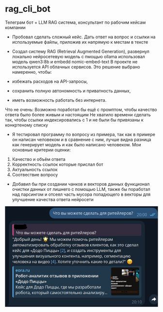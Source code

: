 # rag_cli_bot
Телеграм бот + LLM RAG система, консультант по рабочим кейсам компании

- Пробовал сделать cложный кейс. Дать ответ на вопрос и ссылки на используемые файлы, приложив их напрямую к местам в тексте

- Создал систему RAG (Retrieval Augmented Generation), развернул локально нейросетевую модель с пмощью ollama использовал модель qwen3:8b и embedd nomic-embed-text
В проекте не используется API облачных сервисов.
Это решение выбрано намеренно, чтобы:
 - избежать расходов на API-запросы,
 - сохранить полную автономность и приватность данных,
 - иметь возможность работать без интернета.

Что не очень:
Возможно поработал бы ещё с промптом, чтобы качество ответа было более живым и настоящим
Не хватило времени сделать так, чтобы ссылки индексировались с 1 и не были бы привязаны к конкртеному списку

- Я тестировал программу по вопросу из примера, так как в примере он написан человеком и в сравнение с ним, лучше видна разница как генерирует модель и как было написано человеком.
Мои основные критерии оценки:
1. Качество и объём ответа
2. Корректность ссылок которые прислал бот
3. Актуальность ссылок
4. Соотвествие вопросу

- Добавил бы при создании чанков и векторов данных функционал очистки данных от лишнего с помощью LLM, также бы поработал над парсингом и отсеял часть мусора попадющего в векторы для улучшение качества ответа нейросети

![Скриншот с телеграмм бота](screenshot.png)




